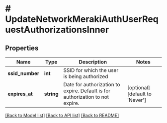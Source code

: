 # # UpdateNetworkMerakiAuthUserRequestAuthorizationsInner

## Properties

Name | Type | Description | Notes
------------ | ------------- | ------------- | -------------
**ssid_number** | **int** | SSID for which the user is being authorized |
**expires_at** | **string** | Date for authorization to expire. Default is for authorization to not expire. | [optional] [default to 'Never']

[[Back to Model list]](../../README.md#models) [[Back to API list]](../../README.md#endpoints) [[Back to README]](../../README.md)
